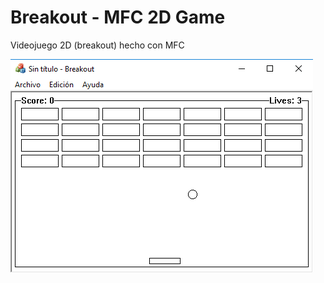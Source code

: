 # Breakout - MFC 2D Game
Videojuego 2D (breakout) hecho con MFC

![alt text](snapshot.png "Breakdown Game - MFC 2D Game")